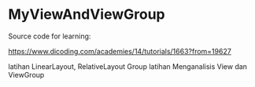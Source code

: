 # MyViewAndViewGroup

Source code for learning:

https://www.dicoding.com/academies/14/tutorials/1663?from=19627

latihan LinearLayout, RelativeLayout  Group
latihan Menganalisis View dan ViewGroup
